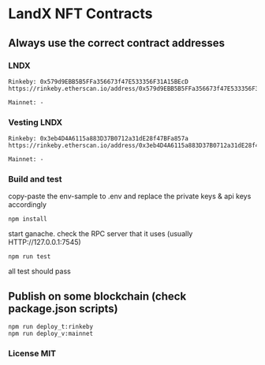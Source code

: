 # LandX NFT Contracts

## Always use the correct contract addresses

### LNDX

```
Rinkeby: 0x579d9EBB5B5FFa356673f47E533356F31A15BEcD
https://rinkeby.etherscan.io/address/0x579d9EBB5B5FFa356673f47E533356F31A15BEcD#code

Mainnet: -
```

### Vesting LNDX

```
Rinkeby: 0x3eb4D4A6115a883D37B0712a31dE28f47BFa857a
https://rinkeby.etherscan.io/address/0x3eb4D4A6115a883D37B0712a31dE28f47BFa857a#code

Mainnet: -
```

### Build and test

copy-paste the env-sample to .env and replace the private keys & api keys accordingly

```
npm install
```

start ganache. check the RPC server that it uses (usually HTTP://127.0.0.1:7545)

```
npm run test
```

all test should pass

## Publish on some blockchain (check package.json scripts)

```
npm run deploy_t:rinkeby
npm run deploy_v:mainnet
```

### License MIT
